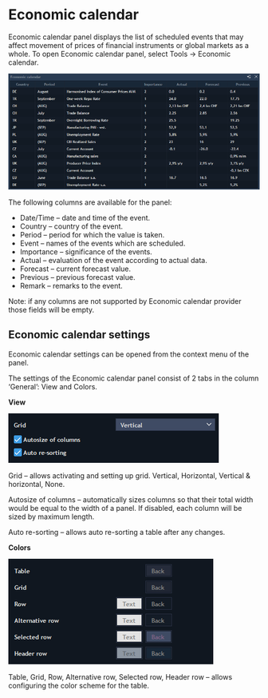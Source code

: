 # Economic calendar

Economic calendar panel displays the list of scheduled events that may affect movement of prices of financial instruments or global markets as a whole. To open Economic calendar panel, select Tools -&gt; Economic calendar.

![](../../.gitbook/assets/kalendarik.png)

The following columns are available for the panel:

* Date/Time – date and time of the event.
* Country – country of the event.
* Period – period for which the value is taken.
* Event – names of the events which are scheduled.
* Importance – significance of the events.
* Actual – evaluation of the event according to actual data.
* Forecast – current forecast value.
* Previous – previous forecast value.
* Remark – remarks to the event.

Note: if any columns are not supported by Economic calendar provider those fields will be empty.

## **Economic calendar settings**

Economic calendar settings can be opened from the context menu of the panel.

The settings of the Economic calendar panel consist of 2 tabs in the column ‘General’: View and Colors.

**View**

![](../../.gitbook/assets/set-calendar.png)

Grid – allows activating and setting up grid. Vertical, Horizontal, Vertical & horizontal, None.

Autosize of columns – automatically sizes columns so that their total width would be equal to the width of a panel. If disabled, each column will be sized by maximum length.

Auto re-sorting – allows auto re-sorting a table after any changes.

**Colors**

![](../../.gitbook/assets/color-set-calendar.png)

Table, Grid, Row, Alternative row, Selected row, Header row – allows configuring the color scheme for the table.

